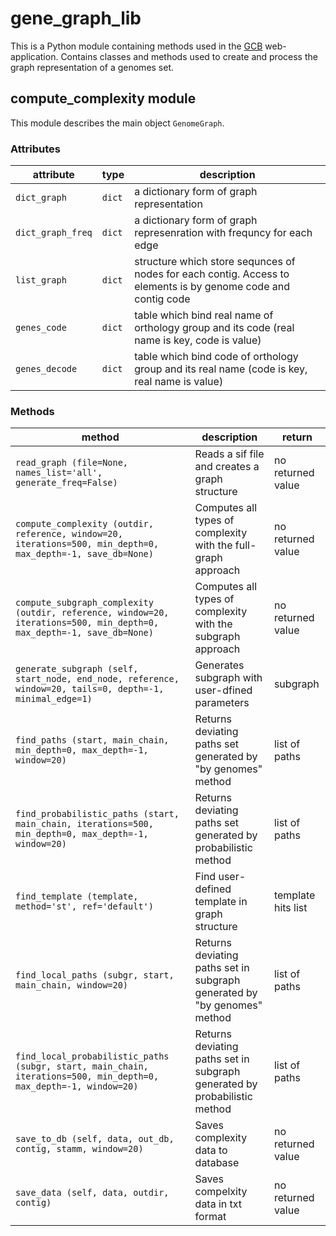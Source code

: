 # gene_graph_lib

This is a Python module containing methods used in the [GCB](http://gcb.rcpcm.org) web-application.
Contains classes and methods used to create and process the graph representation of a genomes set. 

## compute_complexity module

This module describes the main object `GenomeGraph`.

### Attributes

attribute | type | description
--------- | ---- | -----------
`dict_graph` | `dict` | a dictionary form of graph representation
`dict_graph_freq` | `dict` | a dictionary form of graph represenration with frequncy for each edge
`list_graph` | `dict` | structure which store sequnces of nodes for each contig. Access to elements is by genome code and contig code
`genes_code` | `dict` | table which bind real name of orthology group and its code (real name is key, code is value)
`genes_decode` | `dict` | table which bind code of orthology group and its real name (code is key, real name is value)


### Methods

method | description | return
------ | ----------- | ------
`read_graph (file=None, names_list='all', generate_freq=False)` | Reads a sif file and creates a graph structure | no returned value
`compute_complexity (outdir, reference, window=20, iterations=500, min_depth=0, max_depth=-1, save_db=None)` | Computes all types of complexity with the full-graph approach | no returned value
`compute_subgraph_complexity (outdir, reference, window=20, iterations=500, min_depth=0, max_depth=-1, save_db=None)` | Computes all types of complexity with the subgraph approach | no returned value
`generate_subgraph (self, start_node, end_node, reference, window=20, tails=0, depth=-1, minimal_edge=1)` | Generates subgraph with user-dfined parameters | subgraph
`find_paths (start, main_chain, min_depth=0, max_depth=-1, window=20)` | Returns deviating paths set generated by "by genomes" method | list of paths
`find_probabilistic_paths (start, main_chain, iterations=500, min_depth=0, max_depth=-1, window=20)` | Returns deviating paths set generated by probabilistic method | list of paths
`find_template (template, method='st', ref='default')` | Find user-defined template in graph structure | template hits list
`find_local_paths (subgr, start, main_chain, window=20)` | Returns deviating paths set in subgraph generated by "by genomes" method | list of paths
`find_local_probabilistic_paths (subgr, start, main_chain, iterations=500, min_depth=0, max_depth=-1, window=20)` | Returns deviating paths set in subgraph generated by probabilistic method | list of paths
`save_to_db (self, data, out_db, contig, stamm, window=20)` | Saves complexity data to database | no returned value
`save_data (self, data, outdir, contig)` | Saves compelxity data in txt format | no returned value

